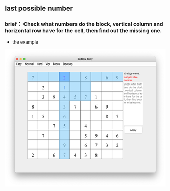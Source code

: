 ## last possible number
### brief： Check what numbers do the block, vertical column and horizontal row have for the cell, then find out the missing one.
* the example 
<img src="docs/picture/last_possible_number_EN.png" width="550" height="430" >
